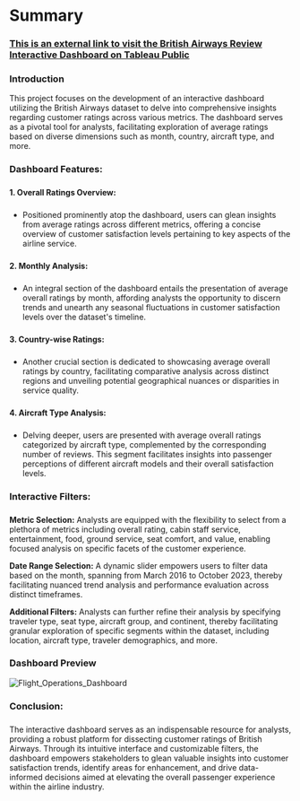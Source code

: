 # Summary
### [This is an external link to visit the British Airways Review Interactive Dashboard on Tableau Public](https://public.tableau.com/views/BritishAirwaysDashboard_17086718510600/Dashboard1?:language=en-US&:sid=&:display_count=n&:origin=viz_share_link)
### Introduction
This project focuses on the development of an interactive dashboard utilizing the British Airways dataset to delve into comprehensive insights regarding customer ratings across various metrics. The dashboard serves as a pivotal tool for analysts, facilitating exploration of average ratings based on diverse dimensions such as month, country, aircraft type, and more.
###
### Dashboard Features:
###
**1. Overall Ratings Overview:**
###
* Positioned prominently atop the dashboard, users can glean insights from average ratings across different metrics, offering a concise overview of customer satisfaction levels pertaining to key aspects of the airline service.
###
**2. Monthly Analysis:**
###
* An integral section of the dashboard entails the presentation of average overall ratings by month, affording analysts the opportunity to discern trends and unearth any seasonal fluctuations in customer satisfaction levels over the dataset's timeline.
###
**3. Country-wise Ratings:**
###
* Another crucial section is dedicated to showcasing average overall ratings by country, facilitating comparative analysis across distinct regions and unveiling potential geographical nuances or disparities in service quality.
###
**4. Aircraft Type Analysis:**
###
* Delving deeper, users are presented with average overall ratings categorized by aircraft type, complemented by the corresponding number of reviews. This segment facilitates insights into passenger perceptions of different aircraft models and their overall satisfaction levels.
###
### Interactive Filters:
###
**Metric Selection:** Analysts are equipped with the flexibility to select from a plethora of metrics including overall rating, cabin staff service, entertainment, food, ground service, seat comfort, and value, enabling focused analysis on specific facets of the customer experience.

**Date Range Selection:** A dynamic slider empowers users to filter data based on the month, spanning from March 2016 to October 2023, thereby facilitating nuanced trend analysis and performance evaluation across distinct timeframes.

**Additional Filters:** Analysts can further refine their analysis by specifying traveler type, seat type, aircraft group, and continent, thereby facilitating granular exploration of specific segments within the dataset, including location, aircraft type, traveler demographics, and more.

### Dashboard Preview
![Flight_Operations_Dashboard](https://github.com/Vaibhavgosai/Flight-Operations-Overview/assets/22378803/a3dc325d-166f-4fdc-af8e-e5d4a226c483)



### Conclusion:
###
The interactive dashboard serves as an indispensable resource for analysts, providing a robust platform for dissecting customer ratings of British Airways. Through its intuitive interface and customizable filters, the dashboard empowers stakeholders to glean valuable insights into customer satisfaction trends, identify areas for enhancement, and drive data-informed decisions aimed at elevating the overall passenger experience within the airline industry.
